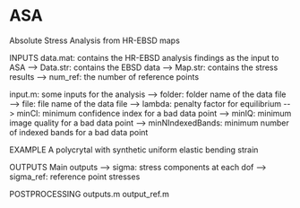 # ASA
Absolute Stress Analysis from HR-EBSD maps

INPUTS
data.mat: contains the HR-EBSD analysis findings as the input to ASA
--> Data.str: contains the EBSD data
--> Map.str: contains the stress results
--> num_ref: the number of reference points

input.m: some inputs for the analysis
--> folder: folder name of the data file
--> file: file name of the data file
--> lambda: penalty factor for equilibrium
--> minCI: minimum confidence index for a bad data point
--> minIQ: minimum image quality for a bad data point
--> minNIndexedBands: minimum number of indexed bands for a bad data point

EXAMPLE
A polycrytal with synthetic uniform elastic bending strain

OUTPUTS
Main outputs
--> sigma: stress components at each dof
--> sigma_ref: reference point stresses

POSTPROCESSING
outputs.m
output_ref.m
